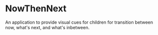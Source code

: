 # NowThenNext
An application to provide visual cues for children for transition between now, what's next, and what's inbetween.
